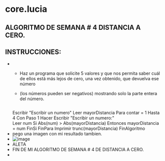 # core.lucia
## ALGORITMO DE SEMANA # 4 DISTANCIA A CERO.
##  INSTRUCCIONES:
*  * Haz un programa que solicite 5 valores y que nos permita saber cuál de ellos está más lejos de cero, una vez obtenido, que devuelva ese número
   * (los números pueden ser negativos) mostrando solo la parte entera del número.

      ``` psc Algoritmo distanciaACero
	Escribir "Escribir un numero"
	Leer mayorDistancia
	Para contar = 1 Hasta 4 Con Paso 1 Hacer
		Escribir "Escribir un numero:"	
		Leer num
		Si Abs(num) > Abs(mayorDistancia) Entonces
			mayorDistancia = num
		FinSi
	FinPara
	Imprimir trunc(mayorDistancia) 
FinAlgoritmo
* pego una imagen con mi resultado tambien.
* ![image](https://github.com/luciaflortop/core.lucia/assets/132409270/573da7d6-c3d3-4b0d-b341-377b662a8d82)
* ALETA
*  FIN DE MI ALGORITMO DE SEMANA # 4 DE DISTANCIA A CERO.
*  

